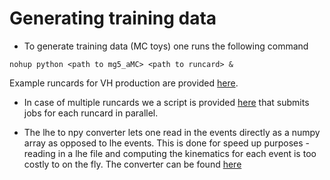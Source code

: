# Generating training data

* To generate training data (MC toys) one runs the following command

```
nohup python <path to mg5_aMC> <path to runcard> &
```
Example runcards for VH production are provided [here](https://github.com/LHCfitNikhef/ML4EFT/tree/classifier_quad/code/cluster/event_generation/mg5_runcards).

* In case of multiple runcards we a script is provided [here](https://github.com/LHCfitNikhef/ML4EFT/tree/classifier_quad/code/cluster/event_generation/generate_events.sh) that submits jobs for each runcard in parallel.

* The lhe to npy converter lets one read in the events directly as a numpy array as opposed to lhe events. This is done for speed up purposes - reading in a lhe file and computing the kinematics for each event is too costly to on the fly.
The converter can be found [here](https://github.com/LHCfitNikhef/ML4EFT/blob/classifier_quad/code/cluster/event_generation/lhe_to_npy.sh)